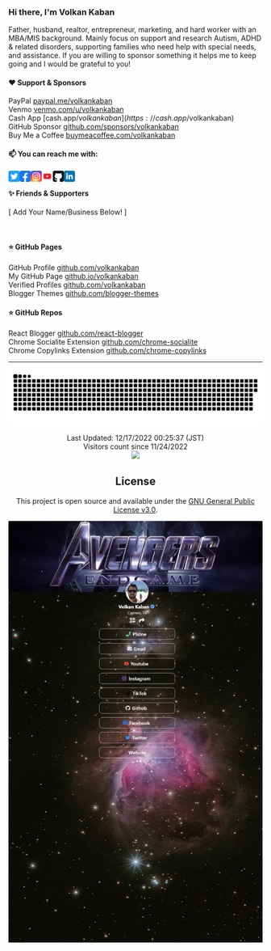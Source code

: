 ### Hi there, I'm Volkan Kaban 
Father, husband, realtor, entrepreneur, marketing, and hard worker with an MBA/MIS background. Mainly focus on support and research Autism, ADHD & related disorders, supporting families who need help with special needs, and assistance. If you are willing to sponsor something it helps me to keep going and I would be grateful to you!

#### ❤️ Support & Sponsors
PayPal [paypal.me/volkankaban](https://paypal.me/volkankaban) <br />
Venmo [venmo.com/u/volkankaban](https://venmo.com/u/volkankaban) <br />
Cash App [cash.app/$volkankaban](https://cash.app/$volkankaban) <br />
GitHub Sponsor [github.com/sponsors/volkankaban](https://github.com/sponsors/volkankaban) <br />
Buy Me a Coffee [buymeacoffee.com/volkankaban](https://buymeacoffee.com/volkankaban) <br />

#### 📫 You can reach me with: <br />
[<img align="left" alt="imvolkankaban | Twitter" width="22px" src="public/images/icons/twitter.svg" />][twitter]
[<img align="left" alt="imvolkankaban | Facebook" width="22px" src="public/images/icons/facebook.svg" />][facebook]
[<img align="left" alt="imvolkankaban | Instagram" width="22px" src="public/images/icons/instagram.svg" />][instagram]
[<img align="left" alt="@volkankaban | YouTube" width="22px" src="public/images/icons/youtube.svg" />][youtube]
[<img align="left" alt="volkankaban | GitHub" width="22px" src="public/images/icons/github.svg" />][github]
[<img align="left" alt="volkankaban | Linkedin" width="22px" src="public/images/icons/linkedin.svg" />][linkedin]<br>

[github]: https://github.com/volkankaban
[sponsor]: https://github.com/sponsors/volkankaban
[paypal]: https://paypal.com/paypalme/volkankaban
[venmo]: https://venmo.com/u/volkankaban
[cashapp]: https://cash.app/$volkankaban
[coinbase]: https://facebook.com/imvolkankaban
[facebook]: https://facebook.com/imvolkankaban
[instagram]: https://instagram.com/imvolkankaban
[twitter]: https://twitter.com/imvolkankaban
[youtube]: https://youtube.com/@volkankaban
[linkedin]: https://linkedin.com/in/volkankaban

#### ✨ Friends & Supporters
[ Add Your Name/Business Below! ] <br />

<br />

#### ⭐ GitHub Pages
GitHub Profile [github.com/volkankaban](https://github.com/volkankaban) <br />
My GitHub Page [github.io/volkankaban](https://volkankaban.github.io/public) <br />
Verified Profiles [github.com/volkankaban](https://github.com/volkankaban) <br />
Blogger Themes [github.com/blogger-themes](https://github.com/volkankaban/blogger-themes) <br />


#### ⭐ GitHub Repos
React Blogger [github.com/react-blogger](https://github.com/volkankaban/react-blogger) <br />
Chrome Socialite Extension [github.com/chrome-socialite](https://github.com/volkankaban/chrome-socialite) <br />
Chrome Copylinks Extension [github.com/chrome-copylinks](https://github.com/volkankaban/chrome-copylinks) <br />

-----------------------------------------------------------------------------

<div align=center>
<a href=#><img src="public/images/contributions.svg"></a> 

<p align=center>
Last Updated: 12/17/2022 00:25:37 (JST)<br />
Visitors count since 11/24/2022 <br />
<img src="https://profile-counter.glitch.me/volkankaban/count.svg" /><br>
</p>

## License
This project is open source and available under the [GNU General Public License v3.0](LICENSE).

![This is an image](public/images/profile.png)